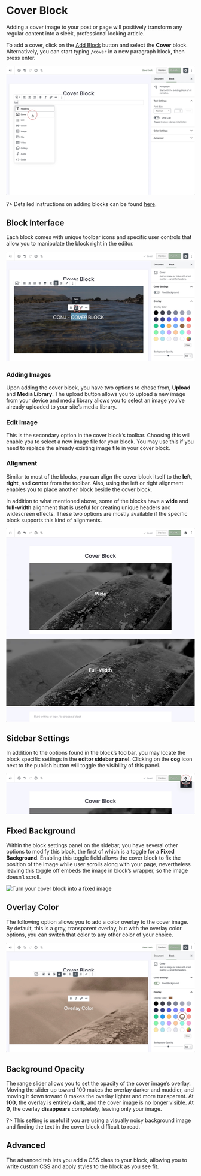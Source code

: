 # Cover Block

Adding a cover image to your post or page will positively transform any regular content into a sleek, professional looking article.

To add a cover, click on the [Add Block](adding-block) button and select the **Cover** block. Alternatively, you can start typing `/cover` in a new paragraph block, then press enter.

![Use the slash command /cover to insert a cover image](img/add-cover-block.jpg)

?> Detailed instructions on adding blocks can be found [here](adding-block).

## Block Interface

Each block comes with unique toolbar icons and specific user controls that allow you to manipulate the block right in the editor.

![The cover block offers many toolbar options](img/adding-image-to-cover-block.jpg)

### Adding Images

Upon adding the cover block, you have two options to chose from, **Upload** and **Media Library**. The upload button allows you to upload a new image from your device and media library allows you to select an image you’ve already uploaded to your site’s media library.

### Edit Image

This is the secondary option in the cover block’s toolbar. Choosing this will enable you to select a new image file for your block. You may use this if you need to replace the already existing image file in your cover block.

### Alignment

Similar to most of the blocks, you can align the cover block itself to the **left**, **right**, and **center** from the toolbar. Also, using the left or right alignment enables you to place another block beside the cover block.

In addition to what mentioned above, some of the blocks have a **wide** and **full-width** alignment that is useful for creating unique headers and widescreen effects. These two options are mostly available if the specific block supports this kind of alignments. 

![Wide will simply break the bounding column, while full will reach to the sides of the page width](img/cover-block-align-wide-full.jpg)

## Sidebar Settings

In addition to the options found in the block’s toolbar, you may locate the block specific settings in the **editor sidebar panel**. Clicking on the **cog** icon next to the publish button will toggle the visibility of this panel.

![The block settings can be found in the sidebar](img/sidebar-settings-cover-block.jpg)

## Fixed Background

Within the block settings panel on the sidebar, you have several other options to modify this block, the first of which is a toggle for a **Fixed Background**. 
Enabling this toggle field allows the cover block to fix the position of the image while user scrolls along with your page, nevertheless leaving this toggle off embeds the image in block’s wrapper, so the image doesn’t scroll.

![Turn your cover block into a fixed image](img/cover-block-fixed-background.gif)

## Overlay Color

The following option allows you to add a color overlay to the cover image. By default, this is a gray, transparent overlay, but with the overlay color options, you can switch that color to any other color of your choice.

![Add a color overlay and set its opacity](img/cover-block-overlay-color.jpg)

## Background Opacity

The range slider allows you to set the opacity of the cover image’s overlay. Moving the slider up toward 100 makes the overlay darker and muddier, and moving it down toward 0 makes the overlay lighter and more transparent. At **100**, the overlay is entirely **dark**, and the cover image is no longer visible. At **0**, the overlay **disappears** completely, leaving only your image.

?> This setting is useful if you are using a visually noisy background image and finding the text in the cover block difficult to read.

## Advanced

The advanced tab lets you add a CSS class to your block, allowing you to write custom CSS and apply styles to the block as you see fit.
